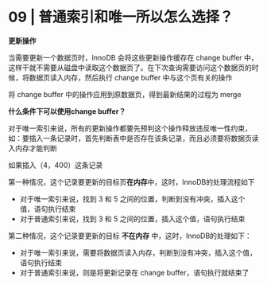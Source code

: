 # 09 | 普通索引和唯一所以怎么选择？

**更新操作**

当需要更新一个数据页时，InnoDB 会将这些更新操作缓存在 change buffer 中，这样干就不需要从磁盘中读取这个数据页了。在下次查询需要访问这个数据页的时候，将数据页读入内存，然后执行 change buffer 中与这个页有关的操作

将 change buffer 中的操作应用到原数据页，得到最新结果的过程为 merge

**什么条件下可以使用change buffer？**

对于唯一索引来说，所有的更新操作都要先预判这个操作释放违反唯一性约束，如：要插入一条记录时，首先判断表中是否存在该条记录，而且必须要将数据页读入内存才能判断

如果插入（4，400）这条记录

第一种情况，这个记录要更新的目标页**在内存**中，这时，InnoDB的处理流程如下

- 对于唯一索引来说，找到 3 和 5 之间的位置，判断到没有冲突，插入这个值，语句执行结束
- 对于普通索引来说，找到 3 和 5 之间的位置，插入这个值，语句执行结束

第二种情况，这个记录要更新的目标 **不在内存** 中，这时，InnoDB的处理如下：

- 对于唯一索引来说，需要将数据页读入内存，判断到没有冲突，插入这个值，语句执行结束
- 对于普通索引来说，则是将更新记录在 change buffer，语句执行就结束了





